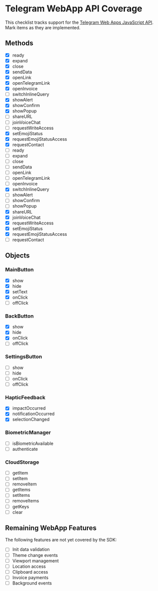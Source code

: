 # Telegram WebApp API Coverage

This checklist tracks support for the [Telegram Web Apps JavaScript API](https://core.telegram.org/bots/webapps). Mark items as they are implemented.

## Methods

 - [x] ready
 - [x] expand
 - [x] close
 - [x] sendData
 - [x] openLink
 - [x] openTelegramLink
 - [x] openInvoice
 - [ ] switchInlineQuery
 - [x] showAlert
 - [x] showConfirm
 - [x] showPopup
 - [ ] shareURL
 - [ ] joinVoiceChat
 - [ ] requestWriteAccess
 - [x] setEmojiStatus
 - [x] requestEmojiStatusAccess
 - [x] requestContact
- [ ] ready
- [ ] expand
- [ ] close
- [ ] sendData
- [ ] openLink
- [ ] openTelegramLink
- [ ] openInvoice
- [x] switchInlineQuery
- [ ] showAlert
- [ ] showConfirm
- [ ] showPopup
- [x] shareURL
- [x] joinVoiceChat
- [x] requestWriteAccess
 - [x] setEmojiStatus
 - [x] requestEmojiStatusAccess
- [ ] requestContact

## Objects

### MainButton
- [x] show
- [x] hide
- [x] setText
- [x] onClick
- [ ] offClick

### BackButton
- [x] show
- [x] hide
- [x] onClick
- [ ] offClick

### SettingsButton
- [ ] show
- [ ] hide
- [ ] onClick
- [ ] offClick

### HapticFeedback
- [x] impactOccurred
- [x] notificationOccurred
- [x] selectionChanged

### BiometricManager
- [ ] isBiometricAvailable
- [ ] authenticate

### CloudStorage
- [ ] getItem
- [ ] setItem
- [ ] removeItem
- [ ] getItems
- [ ] setItems
- [ ] removeItems
- [ ] getKeys
- [ ] clear

## Remaining WebApp Features

The following features are not yet covered by the SDK:

- [ ] Init data validation
- [ ] Theme change events
- [ ] Viewport management
- [ ] Location access
- [ ] Clipboard access
- [ ] Invoice payments
- [ ] Background events
